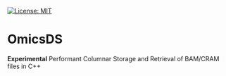 [![License: MIT](https://img.shields.io/badge/License-MIT-yellow.svg)](https://opensource.org/licenses/MIT)

# OmicsDS
**Experimental** Performant Columnar Storage and Retrieval of BAM/CRAM files in C++
